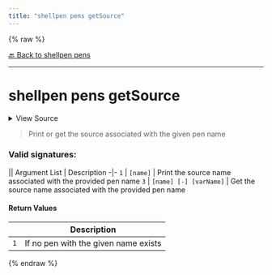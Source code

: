 ```yaml
---
title: "shellpen pens getSource"
---
```


{% raw %}





[🔙 Back to shellpen pens](/api/shellpen/pens)

---







<!-- Todo, if there are no subcommands under the child commands, use a smaller heading size -->

# shellpen pens getSource



<details>
  <summary>View Source</summary>

{% endraw %}
{% highlight sh %}

if [ $# -gt 0 ] && ! shellpen pens exists "$1"
then
  shellpen -- errors argumentError '%s\n%s' "Pen not found: '$1'" "Command: shellpen ${__shellpen__originalCliCommands[*]}"
  return 1
fi

if [ $# -eq 1 ]
then
  local __shellpen__pens_getSource_penIndex=''
  shellpen -- getPenIndex "$1" - __shellpen__pens_getSource_penIndex
  printf '%s' "${_SHELLPEN_PEN_SOURCES["$__shellpen__pens_getSource_penIndex"]}"
elif [ $# -eq 3 ] && [ "$2" = '-' ]
then
  local __shellpen__pens_getSource_penIndex=''
  shellpen -- getPenIndex "$1" - __shellpen__pens_getSource_penIndex
  printf -v "$3" '%s' "${_SHELLPEN_PEN_SOURCES["$__shellpen__pens_getSource_penIndex"]}"
else
  shellpen -- errors argumentError '%s\n%s' 'Invalid arguments' "Command: shellpen ${__shellpen__originalCliCommands[*]}"
  return 1
fi
{% endhighlight %}
{% raw %}

</details>



> Print or get the source associated with the given pen name

### Valid signatures:

|| Argument List | Description
-|-
`1` | `[name]` | Print the source name associated with the provided pen name
`3` | `[name] [-] [varName]` | Get the source name associated with the provided pen name





#### Return Values

| | Description |
|-|-------------|
| `1` | If no pen with the given name exists |





  
{% endraw %}
